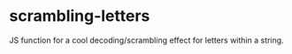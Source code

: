 # scrambling-letters
JS function for a cool decoding/scrambling effect for letters within a string.

